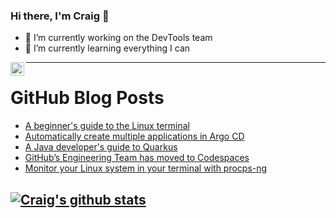 ### Hi there, I'm Craig 👋

<!--
**CraigTeelFugro/CraigTeelFugro** is a ✨ _special_ ✨ repository because its `README.md` (this file) appears on your GitHub profile.

Here are some ideas to get you started:
-->

- 🔭 I’m currently working on the DevTools team
- 🌱 I’m currently learning everything I can

[<img align="left" alt="Craig Teel | LinkedIn" width="22px" src="https://cdn.jsdelivr.net/npm/simple-icons@v3/icons/linkedin.svg" />][linkedin]

---

# GitHub Blog Posts

<!-- BLOG-POST-LIST:START -->
- [A beginner&#039;s guide to the Linux terminal](https://opensource.com/article/21/8/linux-terminal)
- [Automatically create multiple applications in Argo CD](https://opensource.com/article/21/7/automating-argo-cd)
- [A Java developer&#039;s guide to Quarkus](https://opensource.com/article/21/8/java-quarkus-ebook)
- [GitHub’s Engineering Team has moved to Codespaces](https://github.blog/2021-08-11-githubs-engineering-team-moved-codespaces/)
- [Monitor your Linux system in your terminal with procps-ng](https://opensource.com/article/21/8/linux-procps-ng)
<!-- BLOG-POST-LIST:END -->

## [![Craig's github stats](https://github-readme-stats.vercel.app/api?username=craigteelfugro)](https://github.com/anuraghazra/github-readme-stats)


[linkedin]: https://linkedin.com/in/craig-teel-b8786771
